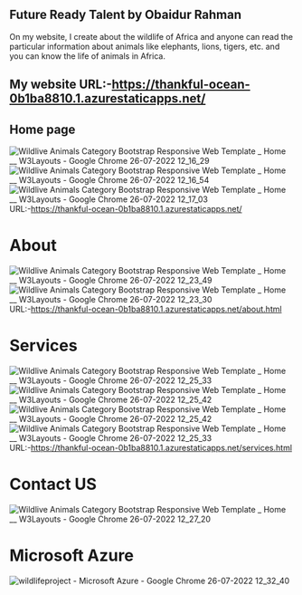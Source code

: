 ## Future Ready Talent by Obaidur Rahman
On my website, I create about the wildlife of Africa and anyone can read the particular information about animals like elephants, lions, tigers, etc. and you can know the life of animals in Africa.
## My website URL:-https://thankful-ocean-0b1ba8810.1.azurestaticapps.net/
## Home page

![Wildlive Animals Category Bootstrap Responsive Web Template _ Home __ W3Layouts - Google Chrome 26-07-2022 12_16_29](https://user-images.githubusercontent.com/105164919/180942306-47a4a042-9c7f-46fd-b94a-69a05b7f0ae8.png)
![Wildlive Animals Category Bootstrap Responsive Web Template _ Home __ W3Layouts - Google Chrome 26-07-2022 12_16_54](https://user-images.githubusercontent.com/105164919/180942319-d73b5576-9fce-4c03-905a-a66b059abcd6.png)
![Wildlive Animals Category Bootstrap Responsive Web Template _ Home __ W3Layouts - Google Chrome 26-07-2022 12_17_03](https://user-images.githubusercontent.com/105164919/180942324-e178522a-9268-42e2-b54d-408a65087ffc.png)
URL:-https://thankful-ocean-0b1ba8810.1.azurestaticapps.net/

# About
![Wildlive Animals Category Bootstrap Responsive Web Template _ Home __ W3Layouts - Google Chrome 26-07-2022 12_23_49](https://user-images.githubusercontent.com/105164919/180942783-1016196c-e306-412e-97ce-984c6d8b4b79.png)
![Wildlive Animals Category Bootstrap Responsive Web Template _ Home __ W3Layouts - Google Chrome 26-07-2022 12_23_30](https://user-images.githubusercontent.com/105164919/180942804-16f8c7d9-147b-4525-b55a-4edf482e4b85.png)
URL:-https://thankful-ocean-0b1ba8810.1.azurestaticapps.net/about.html
# Services
![Wildlive Animals Category Bootstrap Responsive Web Template _ Home __ W3Layouts - Google Chrome 26-07-2022 12_25_33](https://user-images.githubusercontent.com/105164919/180943111-444235b6-bee4-47c2-a8a8-c9ec8baa54a7.png)
![Wildlive Animals Category Bootstrap Responsive Web Template _ Home __ W3Layouts - Google Chrome 26-07-2022 12_25_42](https://user-images.githubusercontent.com/105164919/180943122-0508376e-18e0-4651-b82a-b04478001ea5.png)
![Wildlive Animals Category Bootstrap Responsive Web Template _ Home __ W3Layouts - Google Chrome 26-07-2022 12_25_42](https://user-images.githubusercontent.com/105164919/180943131-8328c775-6009-429e-8d92-facf502abfe9.png)
![Wildlive Animals Category Bootstrap Responsive Web Template _ Home __ W3Layouts - Google Chrome 26-07-2022 12_25_33](https://user-images.githubusercontent.com/105164919/180943134-7d097514-6f87-452a-bcde-d290165a80db.png)
URL:-https://thankful-ocean-0b1ba8810.1.azurestaticapps.net/services.html
# Contact US
![Wildlive Animals Category Bootstrap Responsive Web Template _ Home __ W3Layouts - Google Chrome 26-07-2022 12_27_20](https://user-images.githubusercontent.com/105164919/180943467-1b0b6a17-ed0b-42a2-8b3a-5dfe6780fd7e.png)
# Microsoft Azure
![wildlifeproject - Microsoft Azure - Google Chrome 26-07-2022 12_32_40](https://user-images.githubusercontent.com/105164919/180944425-45889e50-5f06-4329-9cb1-a0218f197a81.png)
